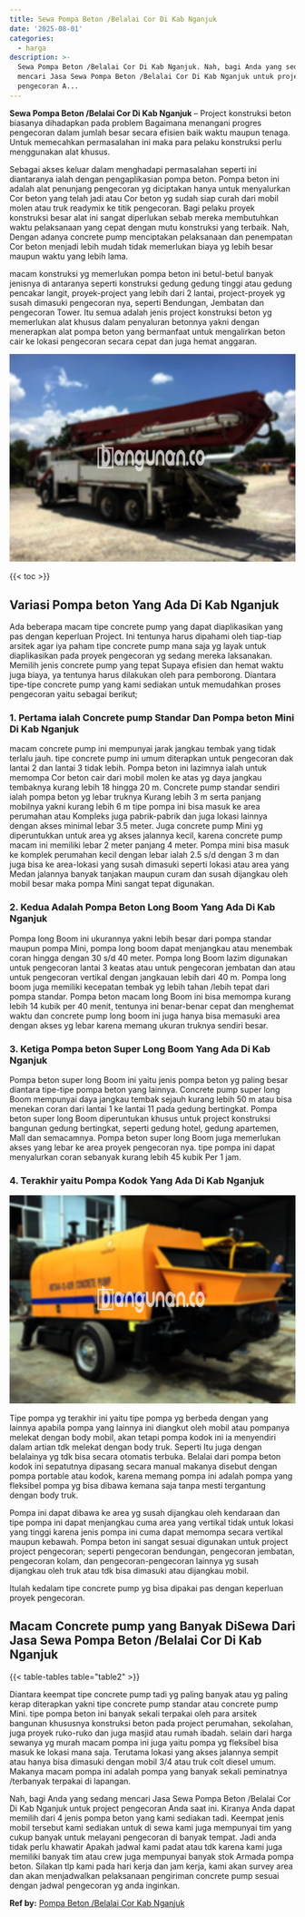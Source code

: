 ```yaml
---
title: Sewa Pompa Beton /Belalai Cor Di Kab Nganjuk
date: '2025-08-01'
categories:
  - harga
description: >-
  Sewa Pompa Beton /Belalai Cor Di Kab Nganjuk. Nah, bagi Anda yang sedang
  mencari Jasa Sewa Pompa Beton /Belalai Cor Di Kab Nganjuk untuk project
  pengecoran A...
---
```


**Sewa Pompa Beton /Belalai Cor Di Kab Nganjuk** – Project konstruksi beton biasanya dihadapkan pada problem Bagaimana menangani progres pengecoran dalam jumlah besar secara efisien baik waktu maupun tenaga. Untuk memecahkan permasalahan ini maka para pelaku konstruksi perlu menggunakan alat khusus.

Sebagai akses keluar dalam menghadapi permasalahan seperti ini diantaranya ialah dengan pengaplikasian pompa beton. Pompa beton ini adalah alat penunjang pengecoran yg diciptakan hanya untuk menyalurkan Cor beton yang telah jadi atau Cor beton yg sudah siap curah dari mobil molen atau truk readymix ke titik pengecoran. Bagi pelaku proyek konstruksi besar alat ini sangat diperlukan sebab mereka membutuhkan waktu pelaksanaan yang cepat dengan mutu konstruksi yang terbaik. Nah, Dengan adanya concrete pump menciptakan pelaksanaan dan penempatan Cor beton menjadi lebih mudah tidak memerlukan biaya yg lebih besar maupun waktu yang lebih lama.

macam konstruksi yg memerlukan pompa beton ini betul-betul banyak jenisnya di antaranya seperti konstruksi gedung gedung tinggi atau gedung pencakar langit, proyek-project yang lebih dari 2 lantai, project-proyek yg susah dimasuki pengecoran nya, seperti Bendungan, Jembatan dan pengecoran Tower. Itu semua adalah jenis project konstruksi beton yg memerlukan alat khusus dalam penyaluran betonnya yakni dengan menerapkan alat pompa beton yang bermanfaat untuk mengalirkan beton cair ke lokasi pengecoran secara cepat dan juga hemat anggaran.

![Sewa Pompa Beton /Belalai Cor Di Kab Nganjuk](/images/sewa-concrete-pump-33.png)

{{< toc >}}

## Variasi Pompa beton Yang Ada Di Kab Nganjuk

Ada beberapa macam tipe concrete pump yang dapat diaplikasikan yang pas dengan keperluan Project. Ini tentunya harus dipahami oleh tiap-tiap arsitek agar iya paham tipe concrete pump mana saja yg layak untuk diaplikasikan pada proyek pengecoran yg sedang mereka laksanakan. Memilih jenis concrete pump yang tepat Supaya efisien dan hemat waktu juga biaya, ya tentunya harus dilakukan oleh para pemborong. Diantara tipe-tipe concrete pump yang kami sediakan untuk memudahkan proses pengecoran yaitu sebagai berikut;

### 1\. Pertama ialah Concrete pump Standar Dan Pompa beton Mini Di Kab Nganjuk

macam concrete pump ini mempunyai jarak jangkau tembak yang tidak terlalu jauh. tipe concrete pump ini umum diterapkan untuk pengecoran dak lantai 2 dan lantai 3 tidak lebih. Pompa beton ini lazimnya ialah untuk memompa Cor beton cair dari mobil molen ke atas yg daya jangkau tembaknya kurang lebih 18 hingga 20 m. Concrete pump standar sendiri ialah pompa beton yg lebar truknya Kurang lebih 3 m serta panjang mobilnya yakni kurang lebih 6 m tipe pompa ini bisa masuk ke area perumahan atau Kompleks juga pabrik-pabrik dan juga lokasi lainnya dengan akses minimal lebar 3.5 meter. Juga concrete pump Mini yg diperuntukkan untuk area yg akses jalannya kecil, karena concrete pump macam ini memiliki lebar 2 meter panjang 4 meter. Pompa mini bisa masuk ke komplek perumahan kecil dengan lebar ialah 2.5 s/d dengan 3 m dan juga bisa ke area-lokasi yang susah dimasuki seperti lokasi atau area yang Medan jalannya banyak tanjakan maupun curam dan susah dijangkau oleh mobil besar maka pompa Mini sangat tepat digunakan.

### 2\. Kedua Adalah Pompa Beton Long Boom Yang Ada Di Kab Nganjuk

Pompa long Boom ini ukurannya yakni lebih besar dari pompa standar maupun pompa Mini, pompa long boom dapat menjangkau atau menembak coran hingga dengan 30 s/d 40 meter. Pompa long Boom lazim digunakan untuk pengecoran lantai 3 keatas atau untuk pengecoran jembatan dan atau untuk pengecoran vertikal dengan jangkauan lebih dari 40 m. Pompa long boom juga memiliki kecepatan tembak yg lebih tahan /lebih tepat dari pompa standar. Pompa beton macam long Boom ini bisa memompa kurang lebih 14 kubik per 40 menit, tentunya ini benar-benar cepat dan menghemat waktu dan concrete pump long boom ini juga hanya bisa memasuki area dengan akses yg lebar karena memang ukuran truknya sendiri besar.

### 3\. Ketiga Pompa beton Super Long Boom Yang Ada Di Kab Nganjuk

Pompa beton super long Boom ini yaitu jenis pompa beton yg paling besar diantara tipe-tipe pompa beton yang lainnya. Concrete pump super long Boom mempunyai daya jangkau tembak sejauh kurang lebih 50 m atau bisa menekan coran dari lantai 1 ke lantai 11 pada gedung bertingkat. Pompa beton super long Boom diperuntukan khusus untuk project konstruksi bangunan gedung bertingkat, seperti gedung hotel, gedung apartemen, Mall dan semacamnya. Pompa beton super long Boom juga memerlukan akses yang lebar ke area proyek pengecoran nya. tipe pompa ini dapat menyalurkan coran sebanyak kurang lebih 45 kubik Per 1 jam.

### 4\. Terakhir yaitu Pompa Kodok Yang Ada Di Kab Nganjuk

![Sewa Pompa Beton /Belalai Cor Di Kab Nganjuk](/images/sewa-concrete-pump-08.png)

Tipe pompa yg terakhir ini yaitu tipe pompa yg berbeda dengan yang lainnya apabila pompa yang lainnya ini diangkut oleh mobil atau pompanya melekat dengan body mobil, akan tetapi pompa kodok ini ia menyendiri dalam artian tdk melekat dengan body truk. Seperti Itu juga dengan belalainya yg tdk bisa secara otomatis terbuka. Belalai dari pompa beton kodok ini sepatutnya dipasang secara manual makanya disebut dengan pompa portable atau kodok, karena memang pompa ini adalah pompa yang fleksibel pompa yg bisa dibawa kemana saja tanpa mesti tergantung dengan body truk.

Pompa ini dapat dibawa ke area yg susah dijangkau oleh kendaraan dan tipe pompa ini dapat menjangkau cuma area yang vertikal tidak untuk lokasi yang tinggi karena jenis pompa ini cuma dapat memompa secara vertikal maupun kebawah. Pompa beton ini sangat sesuai digunakan untuk project project pengecoran; seperti pengecoran bendungan, pengecoran jembatan, pengecoran kolam, dan pengecoran-pengecoran lainnya yg susah dijangkau oleh truk atau tdk bisa dimasuki atau dijangkau mobil.

Itulah kedalam tipe concrete pump yg bisa dipakai pas dengan keperluan proyek pengecoran.

## Macam Concrete pump yang Banyak DiSewa Dari Jasa Sewa Pompa Beton /Belalai Cor Di Kab Nganjuk

{{< table-tables table="table2" >}}

Diantara keempat tipe concrete pump tadi yg paling banyak atau yg paling kerap diterapkan yakni tipe concrete pump standar atau concrete pump Mini. tipe pompa beton ini banyak sekali terpakai oleh para arsitek bangunan khususnya konstruksi beton pada project perumahan, sekolahan, juga proyek ruko-ruko dan juga masjid atau rumah ibadah. selain dari harga sewanya yg murah macam pompa ini juga yaitu pompa yg fleksibel bisa masuk ke lokasi mana saja. Terutama lokasi yang akses jalannya sempit atau hanya bisa dimasuki dengan mobil 3/4 atau truk colt diesel umum. Makanya macam pompa ini adalah pompa yang banyak sekali peminatnya /terbanyak terpakai di lapangan.

Nah, bagi Anda yang sedang mencari Jasa Sewa Pompa Beton /Belalai Cor Di Kab Nganjuk untuk project pengecoran Anda saat ini. Kiranya Anda dapat memilih dari 4 jenis pompa beton yang kami sediakan tadi. Keempat jenis mobil tersebut kami sediakan untuk di sewa kami juga mempunyai tim yang cukup banyak untuk melayani pengecoran di banyak tempat. Jadi anda tidak perlu khawatir Apakah jadwal kami padat atau tdk karena kami juga memiliki banyak tim atau crew juga mempunyai banyak stok Armada pompa beton. Silakan tlp kami pada hari kerja dan jam kerja, kami akan survey area dan akan menjadwalkan pelaksanaan pengiriman concrete pump sesuai dengan jadwal pengecoran yg anda inginkan.

**Ref by:** [Pompa Beton /Belalai Cor Kab Nganjuk](https://id.wikipedia.org/wiki/Pompa)
